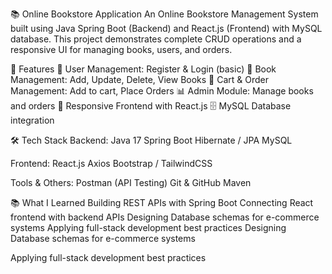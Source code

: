 📚 Online Bookstore Application
An Online Bookstore Management System built using Java Spring Boot (Backend) and React.js (Frontend) with MySQL database.
This project demonstrates complete CRUD operations and a responsive UI for managing books, users, and orders.

🚀 Features
👤 User Management: Register & Login (basic)
📖 Book Management: Add, Update, Delete, View Books
🛒 Cart & Order Management: Add to cart, Place Orders
📊 Admin Module: Manage books and orders
🎨 Responsive Frontend with React.js
🗄️ MySQL Database integration

🛠️ Tech Stack
Backend:
Java 17
Spring Boot
Hibernate / JPA
MySQL

Frontend:
React.js
Axios
Bootstrap / TailwindCSS

Tools & Others:
Postman (API Testing)
Git & GitHub
Maven

📚 What I Learned
Building REST APIs with Spring Boot
Connecting React frontend with backend APIs
Designing Database schemas for e-commerce systems
Applying full-stack development best practices
Designing Database schemas for e-commerce systems

Applying full-stack development best practices
